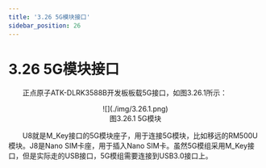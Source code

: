 ```yaml
---
title: '3.26 5G模块接口'
sidebar_position: 26
---
```


# 3.26 5G模块接口

&emsp;&emsp;正点原子ATK-DLRK3588B开发板板载5G接口，如图3.26.1所示：

<center>
![](./img/3.26.1.png)<br />
图3.26.1 5G模块 
</center>

&emsp;&emsp;U8就是M_Key接口的5G模块座子，用于连接5G模块，比如移远的RM500U模块。J8是Nano SIM卡座，用于插入Nano SIM卡。虽然5G模组采用M_Key接口，但是实际走的USB接口，5G模组需要连接到USB3.0接口上。
